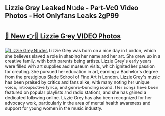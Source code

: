 ## Lizzie Grey Le𝚊ked N𝚞de - Part-Vc0 Video Photos - Hot Onlyf𝚊ns Le𝚊ks 2gP99

# <h2><a href="http://ab62086.deff.icu/?id=Lizzie+Grey">🔗 New 👉🔴 Lizzie Grey VIDEO Photos</a></h2>

[![Lizzie Grey N𝚞des](https://i.imgur.com/rIISA9y.gif)](http://ab62086.deff.icu/?id=Lizzie+Grey)
Lizzie Grey was born on a nice day in London, which she believes played a role in shaping her name and her art. She grew up in a creative family, with both parents being artists. Lizzie Grey's early years were filled with art supplies and museum visits, which ignited her passion for creating. She pursued her education in art, earning a Bachelor's degree from the prestigious Slade School of Fine Art in London. Lizzie Grey's music has been praised by critics and fans alike, with many noting her unique voice, introspective lyrics, and genre-bending sound. Her songs have been featured on popular playlists and radio stations, and she has gained a dedicated following online. Lizzie Grey has also been recognized for her advocacy work, particularly in the area of mental health awareness and support for young women in the music industry.
